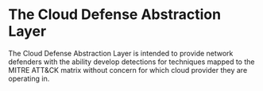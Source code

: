 # The Cloud Defense Abstraction Layer 
The Cloud Defense Abstraction Layer is intended to provide network defenders with the ability develop detections for techniques mapped to the MITRE ATT&CK matrix without concern for which cloud provider they are operating in. 
